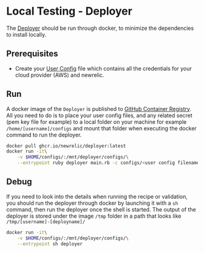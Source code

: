 # Local Testing - Deployer

The [Deployer](https://github.com/newrelic/demo-deployer) should be run through docker, to minimize the dependencies to install locally.

## Prerequisites

* Create your [User Config](https://github.com/newrelic/demo-deployer/blob/main/documentation/user_config/README.md) file which contains all the credentials for your cloud provider (AWS) and newrelic.

## Run

A docker image of the `Deployer` is published to [GitHub Container Registry](https://github.com/orgs/newrelic/packages/container/package/deployer).
All you need to do is to place your user config files, and any related secret (pem key file for example) to a local folder on your machine for example `/home/[username]/configs` and mount that folder when executing the docker command to run the deployer.

```bash
docker pull ghcr.io/newrelic/deployer:latest
docker run -it\
    -v $HOME/configs/:/mnt/deployer/configs/\
    --entrypoint ruby deployer main.rb -c configs/<user config filename>.json -d https://raw.githubusercontent.com/newrelic/open-install-library/main/test/definitions/awslinux2-infra.json
```

## Debug

If you need to look into the details when running the recipe or validation, you should run the deployer through docker by launching it with a `sh` command, then run the deployer once the shell is started. The output of the deployer is stored under the image `/tmp` folder in a path that looks like `/tmp/[username]-[deployname]/`

```bash
docker run -it\
    -v $HOME/configs/:/mnt/deployer/configs/\
    --entrypoint sh deployer
```
